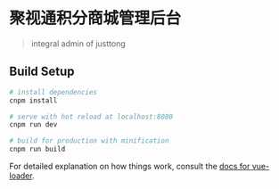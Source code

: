 # 聚视通积分商城管理后台

> integral admin of justtong

## Build Setup

``` bash
# install dependencies
cnpm install

# serve with hot reload at localhost:8080
cnpm run dev

# build for production with minification
cnpm run build
```

For detailed explanation on how things work, consult the [docs for vue-loader](http://vuejs.github.io/vue-loader).
